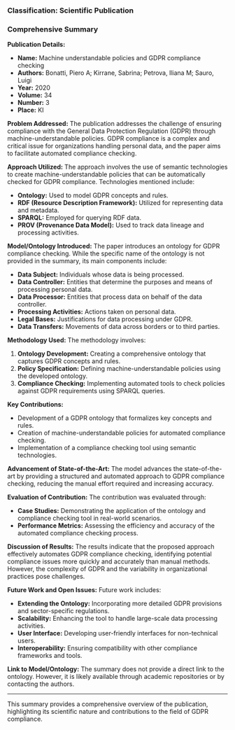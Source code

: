 ### Classification: Scientific Publication

### Comprehensive Summary

**Publication Details:**
- **Name:** Machine understandable policies and GDPR compliance checking
- **Authors:** Bonatti, Piero A; Kirrane, Sabrina; Petrova, Iliana M; Sauro, Luigi
- **Year:** 2020
- **Volume:** 34
- **Number:** 3
- **Place:** KI

**Problem Addressed:**
The publication addresses the challenge of ensuring compliance with the General Data Protection Regulation (GDPR) through machine-understandable policies. GDPR compliance is a complex and critical issue for organizations handling personal data, and the paper aims to facilitate automated compliance checking.

**Approach Utilized:**
The approach involves the use of semantic technologies to create machine-understandable policies that can be automatically checked for GDPR compliance. Technologies mentioned include:
- **Ontology:** Used to model GDPR concepts and rules.
- **RDF (Resource Description Framework):** Utilized for representing data and metadata.
- **SPARQL:** Employed for querying RDF data.
- **PROV (Provenance Data Model):** Used to track data lineage and processing activities.

**Model/Ontology Introduced:**
The paper introduces an ontology for GDPR compliance checking. While the specific name of the ontology is not provided in the summary, its main components include:
- **Data Subject:** Individuals whose data is being processed.
- **Data Controller:** Entities that determine the purposes and means of processing personal data.
- **Data Processor:** Entities that process data on behalf of the data controller.
- **Processing Activities:** Actions taken on personal data.
- **Legal Bases:** Justifications for data processing under GDPR.
- **Data Transfers:** Movements of data across borders or to third parties.

**Methodology Used:**
The methodology involves:
1. **Ontology Development:** Creating a comprehensive ontology that captures GDPR concepts and rules.
2. **Policy Specification:** Defining machine-understandable policies using the developed ontology.
3. **Compliance Checking:** Implementing automated tools to check policies against GDPR requirements using SPARQL queries.

**Key Contributions:**
- Development of a GDPR ontology that formalizes key concepts and rules.
- Creation of machine-understandable policies for automated compliance checking.
- Implementation of a compliance checking tool using semantic technologies.

**Advancement of State-of-the-Art:**
The model advances the state-of-the-art by providing a structured and automated approach to GDPR compliance checking, reducing the manual effort required and increasing accuracy.

**Evaluation of Contribution:**
The contribution was evaluated through:
- **Case Studies:** Demonstrating the application of the ontology and compliance checking tool in real-world scenarios.
- **Performance Metrics:** Assessing the efficiency and accuracy of the automated compliance checking process.

**Discussion of Results:**
The results indicate that the proposed approach effectively automates GDPR compliance checking, identifying potential compliance issues more quickly and accurately than manual methods. However, the complexity of GDPR and the variability in organizational practices pose challenges.

**Future Work and Open Issues:**
Future work includes:
- **Extending the Ontology:** Incorporating more detailed GDPR provisions and sector-specific regulations.
- **Scalability:** Enhancing the tool to handle large-scale data processing activities.
- **User Interface:** Developing user-friendly interfaces for non-technical users.
- **Interoperability:** Ensuring compatibility with other compliance frameworks and tools.

**Link to Model/Ontology:**
The summary does not provide a direct link to the ontology. However, it is likely available through academic repositories or by contacting the authors.

---

This summary provides a comprehensive overview of the publication, highlighting its scientific nature and contributions to the field of GDPR compliance.